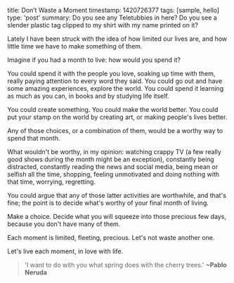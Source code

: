 title: Don’t Waste a Moment
timestamp: 1420726377
tags: [sample, hello]
type: 'post'
summary: Do you see any Teletubbies in here? Do you see a slender plastic tag clipped to my shirt with my name printed on it?

Lately I have been struck with the idea of how limited our lives are, and how little time we have to make something of them.

Imagine if you had a month to live: how would you spend it?

You could spend it with the people you love, soaking up time with them, really paying attention to every word they said. You could go out and have some amazing experiences, explore the world. You could spend it learning as much as you can, in books and by studying life itself.

You could create something. You could make the world better. You could put your stamp on the world by creating art, or making people's lives better.

Any of those choices, or a combination of them, would be a worthy way to spend that month.

What wouldn't be worthy, in my opinion: watching crappy TV (a few really good shows during the month might be an exception), constantly being distracted, constantly reading the news and social media, being mean or selfish all the time, shopping, feeling unmotivated and doing nothing with that time, worrying, regretting.

You could argue that any of those latter activities are worthwhile, and that's fine; the point is to decide what's worthy of your final month of living.

Make a choice. Decide what you will squeeze into those precious few days, because you don't have many of them.

Each moment is limited, fleeting, precious. Let's not waste another one.

Let's live each moment, in love with life.

> 'I want to do with you what spring does with the cherry trees.' **~Pablo Neruda**
